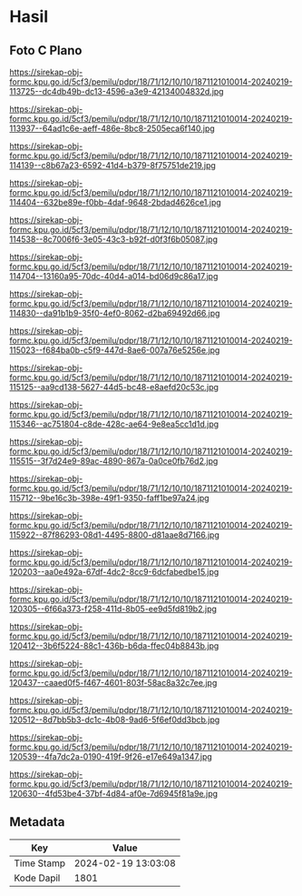 # Hasil

## Foto C Plano

https://sirekap-obj-formc.kpu.go.id/5cf3/pemilu/pdpr/18/71/12/10/10/1871121010014-20240219-113725--dc4db49b-dc13-4596-a3e9-42134004832d.jpg

https://sirekap-obj-formc.kpu.go.id/5cf3/pemilu/pdpr/18/71/12/10/10/1871121010014-20240219-113937--64ad1c6e-aeff-486e-8bc8-2505eca6f140.jpg

https://sirekap-obj-formc.kpu.go.id/5cf3/pemilu/pdpr/18/71/12/10/10/1871121010014-20240219-114139--c8b67a23-6592-41d4-b379-8f75751de219.jpg

https://sirekap-obj-formc.kpu.go.id/5cf3/pemilu/pdpr/18/71/12/10/10/1871121010014-20240219-114404--632be89e-f0bb-4daf-9648-2bdad4626ce1.jpg

https://sirekap-obj-formc.kpu.go.id/5cf3/pemilu/pdpr/18/71/12/10/10/1871121010014-20240219-114538--8c7006f6-3e05-43c3-b92f-d0f3f6b05087.jpg

https://sirekap-obj-formc.kpu.go.id/5cf3/pemilu/pdpr/18/71/12/10/10/1871121010014-20240219-114704--13160a95-70dc-40d4-a014-bd06d9c86a17.jpg

https://sirekap-obj-formc.kpu.go.id/5cf3/pemilu/pdpr/18/71/12/10/10/1871121010014-20240219-114830--da91b1b9-35f0-4ef0-8062-d2ba69492d66.jpg

https://sirekap-obj-formc.kpu.go.id/5cf3/pemilu/pdpr/18/71/12/10/10/1871121010014-20240219-115023--f684ba0b-c5f9-447d-8ae6-007a76e5256e.jpg

https://sirekap-obj-formc.kpu.go.id/5cf3/pemilu/pdpr/18/71/12/10/10/1871121010014-20240219-115125--aa9cd138-5627-44d5-bc48-e8aefd20c53c.jpg

https://sirekap-obj-formc.kpu.go.id/5cf3/pemilu/pdpr/18/71/12/10/10/1871121010014-20240219-115346--ac751804-c8de-428c-ae64-9e8ea5cc1d1d.jpg

https://sirekap-obj-formc.kpu.go.id/5cf3/pemilu/pdpr/18/71/12/10/10/1871121010014-20240219-115515--3f7d24e9-89ac-4890-867a-0a0ce0fb76d2.jpg

https://sirekap-obj-formc.kpu.go.id/5cf3/pemilu/pdpr/18/71/12/10/10/1871121010014-20240219-115712--9be16c3b-398e-49f1-9350-faff1be97a24.jpg

https://sirekap-obj-formc.kpu.go.id/5cf3/pemilu/pdpr/18/71/12/10/10/1871121010014-20240219-115922--87f86293-08d1-4495-8800-d81aae8d7166.jpg

https://sirekap-obj-formc.kpu.go.id/5cf3/pemilu/pdpr/18/71/12/10/10/1871121010014-20240219-120203--aa0e492a-67df-4dc2-8cc9-6dcfabedbe15.jpg

https://sirekap-obj-formc.kpu.go.id/5cf3/pemilu/pdpr/18/71/12/10/10/1871121010014-20240219-120305--6f66a373-f258-411d-8b05-ee9d5fd819b2.jpg

https://sirekap-obj-formc.kpu.go.id/5cf3/pemilu/pdpr/18/71/12/10/10/1871121010014-20240219-120412--3b6f5224-88c1-436b-b6da-ffec04b8843b.jpg

https://sirekap-obj-formc.kpu.go.id/5cf3/pemilu/pdpr/18/71/12/10/10/1871121010014-20240219-120437--caaed0f5-f467-4601-803f-58ac8a32c7ee.jpg

https://sirekap-obj-formc.kpu.go.id/5cf3/pemilu/pdpr/18/71/12/10/10/1871121010014-20240219-120512--8d7bb5b3-dc1c-4b08-9ad6-5f6ef0dd3bcb.jpg

https://sirekap-obj-formc.kpu.go.id/5cf3/pemilu/pdpr/18/71/12/10/10/1871121010014-20240219-120539--4fa7dc2a-0190-419f-9f26-e17e649a1347.jpg

https://sirekap-obj-formc.kpu.go.id/5cf3/pemilu/pdpr/18/71/12/10/10/1871121010014-20240219-120630--4fd53be4-37bf-4d84-af0e-7d6945f81a9e.jpg


## Metadata

| Key        | Value               |
| ---------- | ------------------- |
| Time Stamp | 2024-02-19 13:03:08 |
| Kode Dapil | 1801                |



